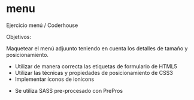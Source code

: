 # menu
Ejercicio menú / Coderhouse

Objetivos:

Maquetear el menú adjuunto teniendo en cuenta los detalles de tamaño y posicionamiento.

- Utilizar de manera correcta las etiquetas de formulario de HTML5
- Utilizar las técnicas y propiedades de posicionamiento de CSS3
- Implementar íconos de ionicons
* Se utiliza SASS pre-procesado con PrePros
